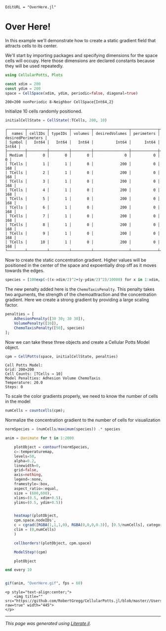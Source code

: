 ```@meta
EditURL = "OverHere.jl"
```

# Over Here!

In this example we'll demonstrate how to create a static gradient field that attracts cells to its center.

We'll start by importing packages and specifying dimensions for the space cells will occupy. Here those dimensions are declared constants because they will be used repeatedly.

````julia
using CellularPotts, Plots

const xdim = 200
const ydim = 200
space = CellSpace(xdim, ydim, periodic=false, diagonal=true)
````

````
200×200 nonPeriodic 8-Neighbor CellSpace{Int64,2}
````

Initialize 10 cells randomly positioned.

````julia
initialCellState = CellState(:TCells, 200, 10)
````

````
┌────────┬─────────┬─────────┬─────────┬────────────────┬────────────┬───────────────────┐
│  names │ cellIDs │ typeIDs │ volumes │ desiredVolumes │ perimeters │ desiredPerimeters │
│ Symbol │   Int64 │   Int64 │   Int64 │          Int64 │      Int64 │             Int64 │
├────────┼─────────┼─────────┼─────────┼────────────────┼────────────┼───────────────────┤
│ Medium │       0 │       0 │       0 │              0 │          0 │                 0 │
│ TCells │       1 │       1 │       0 │            200 │          0 │               168 │
│ TCells │       2 │       1 │       0 │            200 │          0 │               168 │
│ TCells │       3 │       1 │       0 │            200 │          0 │               168 │
│ TCells │       4 │       1 │       0 │            200 │          0 │               168 │
│ TCells │       5 │       1 │       0 │            200 │          0 │               168 │
│ TCells │       6 │       1 │       0 │            200 │          0 │               168 │
│ TCells │       7 │       1 │       0 │            200 │          0 │               168 │
│ TCells │       8 │       1 │       0 │            200 │          0 │               168 │
│ TCells │       9 │       1 │       0 │            200 │          0 │               168 │
│ TCells │      10 │       1 │       0 │            200 │          0 │               168 │
└────────┴─────────┴─────────┴─────────┴────────────────┴────────────┴───────────────────┘

````

Now to create the static concentration gradient. Higher values will be positioned in the center of the space and expoentially drop off as it moves towards the edges.

````julia
species = [100exp(-((x-xdim/2)^2+(y-ydim/2)^2)/10000) for x in 1:xdim, y in 1:ydim];
````

The new penalty added here is the `ChemoTaxisPenalty`. This penalty takes two arguments, the strength of the chemoattraction and the concentration gradient. Here we create a strong gradient by providing a large scaling factor.

````julia
penalties = [
    AdhesionPenalty([30 30; 30 30]),
    VolumePenalty([10]),
    ChemoTaxisPenalty([50], species)
];
````

Now we can take these three objects and create a Cellular Potts Model object.

````julia
cpm = CellPotts(space, initialCellState, penalties)
````

````
Cell Potts Model:
Grid: 200×200
Cell Counts: [TCells → 10]
Model Penalties: Adhesion Volume ChemoTaxis
Temperature: 20.0
Steps: 0
````

To scale the color gradients properly, we need to know the number of cells in the model

````julia
numCells = countcells(cpm);
````

Normalize the concentration gradient to the number of cells for visualization

````julia
normSpecies = (numCells/maximum(species)) .* species

anim = @animate for t in 1:2000

    plotObject = contourf(normSpecies,
    c=:temperaturemap,
    levels=50,
    alpha=0.2,
    linewidth=0,
    grid=false,
    axis=nothing,
    legend=:none,
    framestyle=:box,
    aspect_ratio=:equal,
    size = (600,600),
    xlims=(0.5, xdim+0.5),
    ylims=(0.5, ydim+0.5))


    heatmap!(plotObject,
    cpm.space.nodeIDs',
    c = cgrad([RGBA(1,1,1,0), RGBA(0,0,0,0.3)], [0.5/numCells], categorical=true),
    clim = (0,numCells)
    )

    cellborders!(plotObject, cpm.space)

    ModelStep!(cpm)

    plotObject

end every 10


gif(anim, "OverHere.gif", fps = 60)
````

```@raw html
<p style="text-align:center;">
    <img title="" src="https://github.com/RobertGregg/CellularPotts.jl/blob/master//Users/robert/Documents/code/CellularPotts.jl/docs/src/ExampleGallery/OverHere/OverHere.gif?raw=true" width="445">
</p>
```


---

*This page was generated using [Literate.jl](https://github.com/fredrikekre/Literate.jl).*

